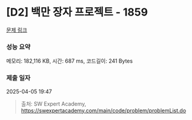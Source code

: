 # [D2] 백만 장자 프로젝트 - 1859 

[문제 링크](https://swexpertacademy.com/main/code/problem/problemDetail.do?contestProbId=AV5LrsUaDxcDFAXc) 

### 성능 요약

메모리: 182,116 KB, 시간: 687 ms, 코드길이: 241 Bytes

### 제출 일자

2025-04-05 19:47



> 출처: SW Expert Academy, https://swexpertacademy.com/main/code/problem/problemList.do